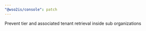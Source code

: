```yaml
---
"@wso2is/console": patch
---
```


Prevent tier and associated tenant retrieval inside sub organizations
